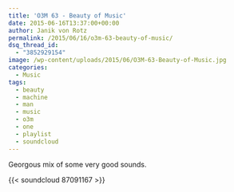 ```yaml
---
title: 'O3M 63 - Beauty of Music'
date: 2015-06-16T13:37:00+00:00
author: Janik von Rotz
permalink: /2015/06/16/o3m-63-beauty-of-music/
dsq_thread_id:
  - "3852929154"
image: /wp-content/uploads/2015/06/O3M-63-Beauty-of-Music.jpg
categories:
  - Music
tags:
  - beauty
  - machine
  - man
  - music
  - o3m
  - one
  - playlist
  - soundcloud
---
```

Georgous mix of some very good sounds.

{{< soundcloud 87091167 >}}